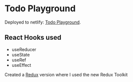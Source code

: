 # Todo Playground

Deployed to netlify: [Todo Playground](https://todolist-kecs.netlify.app/).

## React Hooks used

- useReducer
- useState
- useRef
- useEffect

Created a [Redux](https://github.com/botondKulcsar/todo-list/tree/redux) version where I used the new Redux Toolkit
